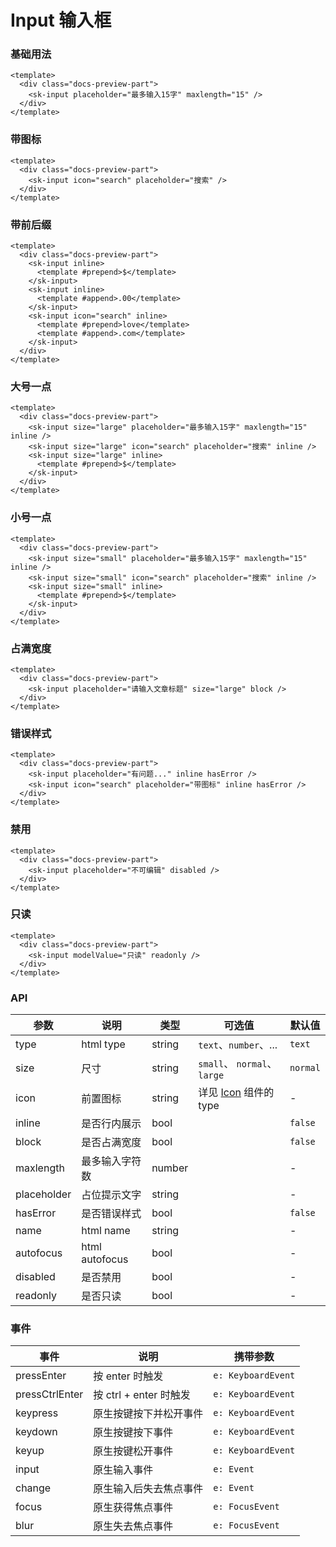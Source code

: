 # Input 输入框

### 基础用法

<div class="docs-preview-part">
  <sk-input placeholder="最多输入15字" maxlength="15" />
</div>

```vue
<template>
  <div class="docs-preview-part">
    <sk-input placeholder="最多输入15字" maxlength="15" />
  </div>
</template>
```

### 带图标

<div class="docs-preview-part">
  <sk-input icon="search" placeholder="搜索" />
</div>

```vue
<template>
  <div class="docs-preview-part">
    <sk-input icon="search" placeholder="搜索" />
  </div>
</template>
```

### 带前后缀

<div class="docs-preview-part">
  <sk-input inline>
    <template #prepend>$</template>
  </sk-input>
  <sk-input inline>
    <template #append>.00</template>
  </sk-input>
  <sk-input icon="search" inline>
    <template #prepend>love</template>
    <template #append>.com</template>
  </sk-input>
</div>

```vue
<template>
  <div class="docs-preview-part">
    <sk-input inline>
      <template #prepend>$</template>
    </sk-input>
    <sk-input inline>
      <template #append>.00</template>
    </sk-input>
    <sk-input icon="search" inline>
      <template #prepend>love</template>
      <template #append>.com</template>
    </sk-input>
  </div>
</template>
```

### 大号一点

<div class="docs-preview-part">
  <sk-input size="large" placeholder="最多输入15字" maxlength="15" inline />
  <sk-input size="large" icon="search" placeholder="搜索" inline />
  <sk-input size="large" inline>
    <template #prepend>$</template>
  </sk-input>
</div>

```vue
<template>
  <div class="docs-preview-part">
    <sk-input size="large" placeholder="最多输入15字" maxlength="15" inline />
    <sk-input size="large" icon="search" placeholder="搜索" inline />
    <sk-input size="large" inline>
      <template #prepend>$</template>
    </sk-input>
  </div>
</template>
```

### 小号一点

<div class="docs-preview-part">
  <sk-input size="small" placeholder="最多输入15字" maxlength="15" inline />
  <sk-input size="small" icon="search" placeholder="搜索" inline />
  <sk-input size="small" inline>
    <template #prepend>$</template>
  </sk-input>
</div>

```vue
<template>
  <div class="docs-preview-part">
    <sk-input size="small" placeholder="最多输入15字" maxlength="15" inline />
    <sk-input size="small" icon="search" placeholder="搜索" inline />
    <sk-input size="small" inline>
      <template #prepend>$</template>
    </sk-input>
  </div>
</template>
```

### 占满宽度

<div class="docs-preview-part">
  <sk-input placeholder="请输入文章标题" size="large" block />
</div>

```vue
<template>
  <div class="docs-preview-part">
    <sk-input placeholder="请输入文章标题" size="large" block />
  </div>
</template>
```

### 错误样式

<div class="docs-preview-part">
  <sk-input placeholder="有问题..." inline hasError />
  <sk-input icon="search" placeholder="带图标" inline hasError />
</div>

```vue
<template>
  <div class="docs-preview-part">
    <sk-input placeholder="有问题..." inline hasError />
    <sk-input icon="search" placeholder="带图标" inline hasError />
  </div>
</template>
```

### 禁用

<div class="docs-preview-part">
  <sk-input placeholder="不可编辑" disabled />
</div>

```vue
<template>
  <div class="docs-preview-part">
    <sk-input placeholder="不可编辑" disabled />
  </div>
</template>
```

### 只读

<div class="docs-preview-part">
  <sk-input modelValue="只读" readonly />
</div>

```vue
<template>
  <div class="docs-preview-part">
    <sk-input modelValue="只读" readonly />
  </div>
</template>
```

### API

| 参数        | 说明           | 类型   | 可选值                                          | 默认值   |
| ----------- | -------------- | ------ | ----------------------------------------------- | -------- |
| type        | html type      | string | `text`、`number`、...                           | `text`   |
| size        | 尺寸           | string | `small`、 `normal`、`large`                     | `normal` |
| icon        | 前置图标       | string | 详见 [Icon](../icon/index#内置图标) 组件的 type | -        |
| inline      | 是否行内展示   | bool   |                                                 | `false`  |
| block       | 是否占满宽度   | bool   |                                                 | `false`  |
| maxlength   | 最多输入字符数 | number |                                                 | -        |
| placeholder | 占位提示文字   | string |                                                 | -        |
| hasError    | 是否错误样式   | bool   |                                                 | `false`  |
| name        | html name      | string |                                                 | -        |
| autofocus   | html autofocus | bool   |                                                 | -        |
| disabled    | 是否禁用       | bool   |                                                 | -        |
| readonly    | 是否只读       | bool   |                                                 | -        |

### 事件

| 事件           | 说明                   | 携带参数           |
| -------------- | ---------------------- | ------------------ |
| pressEnter     | 按 enter 时触发        | `e: KeyboardEvent` |
| pressCtrlEnter | 按 ctrl + enter 时触发 | `e: KeyboardEvent` |
| keypress       | 原生按键按下并松开事件 | `e: KeyboardEvent` |
| keydown        | 原生按键按下事件       | `e: KeyboardEvent` |
| keyup          | 原生按键松开事件       | `e: KeyboardEvent` |
| input          | 原生输入事件           | `e: Event`         |
| change         | 原生输入后失去焦点事件 | `e: Event`         |
| focus          | 原生获得焦点事件       | `e: FocusEvent`    |
| blur           | 原生失去焦点事件       | `e: FocusEvent`    |
